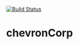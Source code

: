
[![Build Status](https://dev.azure.com/ibmChevron/TestProject1/_apis/build/status/sweetysinha.chevronCorp?branchName=main)](https://dev.azure.com/ibmChevron/TestProject1/_build/latest?definitionId=1&branchName=main)
# chevronCorp
